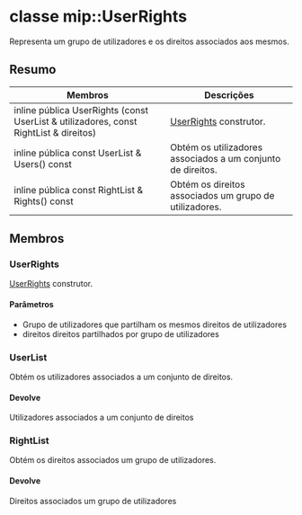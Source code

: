# <a name="class-mipuserrights"></a>classe mip::UserRights 
Representa um grupo de utilizadores e os direitos associados aos mesmos.
  
## <a name="summary"></a>Resumo
 Membros                        | Descrições                                
--------------------------------|---------------------------------------------
inline pública UserRights (const UserList & utilizadores, const RightList & direitos)  |  [UserRights](#classmip_1_1_user_rights) construtor.
inline pública const UserList & Users() const  |  Obtém os utilizadores associados a um conjunto de direitos.
inline pública const RightList & Rights() const  |  Obtém os direitos associados um grupo de utilizadores.
  
## <a name="members"></a>Membros
  
### <a name="userrights"></a>UserRights
[UserRights](#classmip_1_1_user_rights) construtor.
  
#### <a name="parameters"></a>Parâmetros
* Grupo de utilizadores que partilham os mesmos direitos de utilizadores 
* direitos direitos partilhados por grupo de utilizadores
  
### <a name="userlist"></a>UserList
Obtém os utilizadores associados a um conjunto de direitos.
  
#### <a name="returns"></a>Devolve
Utilizadores associados a um conjunto de direitos
  
### <a name="rightlist"></a>RightList
Obtém os direitos associados um grupo de utilizadores.
  
#### <a name="returns"></a>Devolve
Direitos associados um grupo de utilizadores